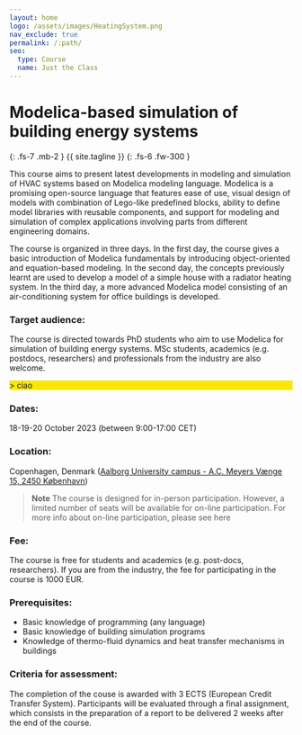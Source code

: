 ```yaml
---
layout: home
logo: /assets/images/HeatingSystem.png
nav_exclude: true
permalink: /:path/
seo:
  type: Course
  name: Just the Class
---
```


# Modelica-based simulation of building energy systems
{: .fs-7 .mb-2 }
{{ site.tagline }}
{: .fs-6 .fw-300 }

This course aims to present latest developments in modeling and simulation of HVAC systems based on Modelica modeling language. Modelica is a promising open-source language that features ease of use, visual design of models with combination of Lego-like predefined blocks, ability to define model libraries with reusable components, and support for modeling and simulation of complex applications involving parts from different engineering domains.

The course is organized in three days. In the first day, the course gives a basic introduction of Modelica fundamentals by introducing object-oriented and equation-based modeling. In the second day, the concepts previously learnt are used to develop a model of a simple house with a radiator heating system. In the third day, a more advanced Modelica model consisting of an air-conditioning system for office buildings is developed.

### Target audience:
The course is directed towards PhD students who aim to use Modelica for simulation of building energy systems. MSc students, academics (e.g. postdocs, researchers) and professionals from the industry are also welcome.

<div style="background-color:rgba(250, 230, 7, 1);">
  > ciao
</div>

### Dates:
18-19-20 October 2023 (between 9:00-17:00 CET)

### Location:
Copenhagen, Denmark ([Aalborg University campus - A.C. Meyers Vænge 15, 2450 København](https://www.google.com/maps/place/Aalborg+University+Copenhagen/@55.6508514,12.5419012,15z/data=!4m6!3m5!1s0x465254803001cc61:0xe7e0b8f43d4f43e7!8m2!3d55.6508514!4d12.5419012!16s%2Fm%2F0hhqstv?entry=ttu))

> **Note**
> The course is designed for in-person participation. However, a limited number of seats will be available for on-line participation. For more info about on-line participation, please see here

### Fee:
The course is free for students and academics (e.g. post-docs, researchers). If you are from the industry, the fee for participating in the course is 1000 EUR.

### Prerequisites:
- Basic knowledge of programming (any language)
- Basic knowledge of building simulation programs
- Knowledge of thermo-fluid dynamics and heat transfer mechanisms in buildings

### Criteria for assessment:
The completion of the couse is awarded with 3 ECTS (European Credit Transfer System). Participants will be evaluated through a final assignment, which consists in the preparation of a report to be delivered 2 weeks after the end of the course.

